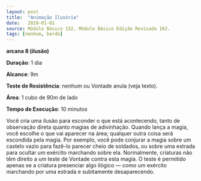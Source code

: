 ```yaml
---
layout: post
title:  "Animação Ilusória"
date:   2018-01-01
source: Módulo Básico 152, Módulo Básico Edição Revisada 162.
tags: [nenhum, bardo]
---
```


**arcana 8 (ilusão)**

**Duração**: 1 dia

**Alcance**: 9m

**Teste de Resistência**: nenhum ou Vontade anula (veja texto).

**Área**: 1 cubo de 90m de lado

**Tempo de Execução**: 10 minutos

Você cria uma ilusão para esconder o que está acontecendo, tanto de observação direta quanto magias de adivinhação.
Quando lança a magia, você escolhe o que vai aparecer na área; qualquer outra coisa será escondida pela magia. Por exemplo, você pode conjurar a magia sobre um castelo vazio para fazê-lo parecer cheio de soldados, ou sobre uma estrada para ocultar um exército marchando sobre ela.
Normalmente, criaturas não têm direito a um teste de Vontade contra esta magia. O teste é permitido apenas se a criatura presenciar algo ilógico — como um exército marchando por uma estrada e subitamente desaparecendo.
